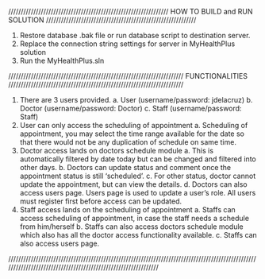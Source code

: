 
//////////////////////////////////////////////////////////////// HOW TO BUILD and RUN SOLUTION  ////////////////////////////////////////////////////////////


1.	Restore database .bak file or run database script to destination server.
2.	Replace the connection string settings for server in MyHealthPlus solution
3.	Run the MyHealthPlus.sln

////////////////////////////////////////////////////////////////////// FUNCTIONALITIES //////////////////////////////////////////////////////////////////////

1.	There are 3 users provided.
      a.	User (username/password: jdelacruz)
      b.	Doctor (username/password: Doctor)
      c.	Staff (username/password: Staff)
2.	User can only access the scheduling of appointment
      a.	Scheduling of appointment, you may select the time range available for the date so that there would not be any duplication of schedule on same time.
3.	Doctor access lands on doctors schedule module
      a.	This is automatically filtered by date today but can be changed and filtered into other days.
      b.	Doctors can update status and comment once the appointment status is still ‘scheduled’.
      c.	For other status, doctor cannot update the appointment, but can view the details.
      d.	Doctors can also access users page. Users page is used to update a user’s role. All users must register first before access can be updated.
4.	Staff access lands on the scheduling of appointment
      a.	Staffs can access scheduling of appointment, in case the staff needs a schedule from him/herself
      b.	Staffs can also access doctors schedule module which also has all the doctor access functionality available.
      c.	Staffs can also access users page.


///////////////////////////////////////////////////////////////////////////////////////////////////////////////////////////////////////////////////////////////
